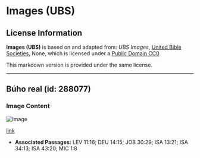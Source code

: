 # Images (UBS)

## License Information

**Images (UBS)** is based on and adapted from: _UBS Images_, [United Bible Societies](https://unitedbiblesocieties.org/), None, which is licensed under a [Public Domain CC0](https://creativecommons.org/public-domain/cc0/).

This markdown version is provided under the same license.



--------------------------------

## Búho real (id: 288077)

### Image Content

![Image](https://cdn.aquifer.bible/aquifer-content/resources/Media/WEB-0191_eagle_owl.jpg)

[link](https://cdn.aquifer.bible/aquifer-content/resources/Media/WEB-0191_eagle_owl.jpg)

* **Associated Passages:** LEV 11:16; DEU 14:15; JOB 30:29; ISA 13:21; ISA 34:13; ISA 43:20; MIC 1:8

